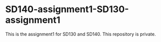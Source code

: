 # SD140-assignment1-SD130-assignment1
This is the assignment1 for SD130 and SD140.
This repository is private.